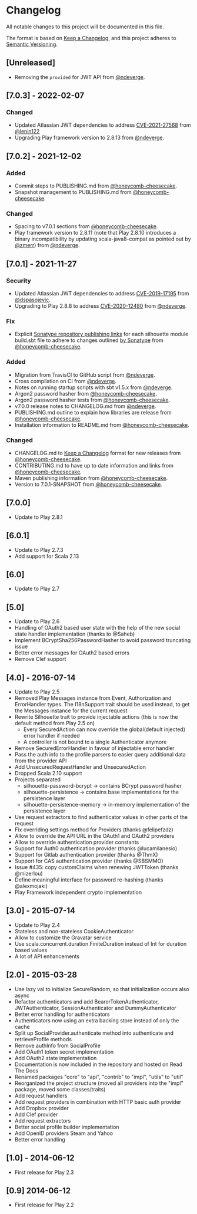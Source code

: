 # Changelog
All notable changes to this project will be documented in this file.

The format is based on [Keep a Changelog](https://keepachangelog.com/en/1.0.0/),
and this project adheres to [Semantic Versioning](https://semver.org/spec/v2.0.0.html).

## [Unreleased]

- Removing the `provided` for JWT API from [@ndeverge](https://github.com/ndeverge).

## [7.0.3] - 2022-02-07

### Changed

- Updated Atlassian JWT dependencies to address [CVE-2021-27568](https://cve.mitre.org/cgi-bin/cvename.cgi?name=CVE-2021-27568) from [@lenin122](https://github.com/lenin122)
- Upgrading Play framework version to 2.8.13 from [@ndeverge](https://github.com/ndeverge).

## [7.0.2] - 2021-12-02

### Added

- Commit steps to PUBLISHING.md from [@honeycomb-cheesecake](https://github.com/honeycomb-cheesecake).
- Snapshot management to PUBLISHING.md from [@honeycomb-cheesecake](https://github.com/honeycomb-cheesecake).

### Changed

- Spacing to v7.0.1 sections from [@honeycomb-cheesecake](https://github.com/honeycomb-cheesecake).
- Play framework version to 2.8.11 (note that Play 2.8.10 introduces a binary incompatibility by updating scala-java8-compat as pointed out by [@zmerr](https://github.com/zmerr)) from [@ndeverge](https://github.com/ndeverge).

## [7.0.1] - 2021-11-27

### Security

- Updated Atlassian JWT dependencies to address [CVE-2019-17195](https://cve.mitre.org/cgi-bin/cvename.cgi?name=CVE-2019-17195) from [@dspasojevic](https://github.com/dspasojevic).
- Upgrading to Play 2.8.8 to address [CVE-2020-12480](https://cve.mitre.org/cgi-bin/cvename.cgi?name=CVE-2020-12480) from [@ndeverge](https://github.com/ndeverge).

### Fix

- Explicit [Sonatype repository publishing links](https://s01.oss.sonatype.org/) for each silhouette module build.sbt file to adhere to changes outlined [by Sonatype](https://central.sonatype.org/publish/publish-guide/#releasing-to-central) from [@honeycomb-cheesecake](https://github.com/honeycomb-cheesecake).

### Added

- Migration from TravisCI to GitHub script from [@ndeverge](https://github.com/ndeverge).
- Cross compilation on CI from [@ndeverge](https://github.com/ndeverge).
- Notes on running startup scripts with sbt v1.5.x from [@ndeverge](https://github.com/ndeverge).
- Argon2 password hasher from [@honeycomb-cheesecake](https://github.com/honeycomb-cheesecake).
- Argon2 password hasher tests from [@honeycomb-cheesecake](https://github.com/honeycomb-cheesecake).
- v7.0.0 release notes to CHANGELOG.md from [@ndeverge](https://github.com/ndeverge).
- PUBLISHING.md outline to explain how libraries are release from [@honeycomb-cheesecake](https://github.com/honeycomb-cheesecake).
- Installation information to README.md from [@honeycomb-cheesecake](https://github.com/honeycomb-cheesecake).

### Changed

- CHANGELOG.md to [Keep a Changelog](https://keepachangelog.com/en/1.0.0/) format for new releases from [@honeycomb-cheesecake](https://github.com/honeycomb-cheesecake).
- CONTRIBUTING.md to have up to date information and links from [@honeycomb-cheesecake](https://github.com/honeycomb-cheesecake).
- Maven publishing information from [@honeycomb-cheesecake](https://github.com/honeycomb-cheesecake).
- Version to 7.0.1-SNAPSHOT from [@honeycomb-cheesecake](https://github.com/honeycomb-cheesecake).

## [7.0.0]

- Update to Play 2.8.1

## [6.0.1]

- Update to Play 2.7.3
- Add support for Scala 2.13

## [6.0]

- Update to Play 2.7

## [5.0]

- Update to Play 2.6
- Handling of OAuth2 based user state with the help of the new social state handler implementation (thanks to @Saheb)
- Implement BCryptSha256PasswordHasher to avoid password truncating issue
- Better error messages for OAuth2 based errors
- Remove Clef support

## [4.0] - 2016-07-14

- Update to Play 2.5
- Removed Play Messages instance from Event, Authorization and ErrorHandler types. The I18nSupport trait should be used instead, to get the Messages instance for the current request
- Rewrite Silhouette trait to provide injectable actions (this is now the default method from Play 2.5 on)
  - Every SecuredAction can now override the global(default injected) error handler if needed
  - A controller is not bound to a single Authenticator anymore
- Remove SecuredErrorHandler in favour of injectable error handler
- Pass the auth info to the profile parsers to easier query additional data from the provider API
- Add UnsecuredRequestHandler and UnsecuredAction
- Dropped Scala 2.10 support
- Projects separated
  - silhouette-password-bcrypt -> contains BCrypt password hasher
  - silhouette-persistence -> contains base implementations for the persistence layer
  - silhouette-persistence-memory -> in-memory implementation of the persistence layer
- Use request extractors to find authenticator values in other parts of the request
- Fix overriding settings method for Providers (thanks @felipefzdz)
- Allow to override the API URL in the OAuth1 and OAuth2 providers
- Allow to override authentication provider constants
- Support for Auth0 authentication provider (thanks @lucamilanesio)
- Support for Gitlab authentication provider (thanks @ThmX)
- Support for CAS authentication provider (thanks @SBSMMO)
- Issue #435: copy customClaims when renewing JWTToken (thanks @mizerlou)
- Define meaningful interface for password re-hashing (thanks @alexmojaki)
- Play Framework independent crypto implementation

## [3.0] - 2015-07-14

- Update to Play 2.4
- Stateless and non-stateless CookieAuthenticator
- Allow to customize the Gravatar service
- Use scala.concurrent.duration.FiniteDuration instead of Int for duration based values
- A lot of API enhancements

## [2.0] - 2015-03-28

- Use lazy val to initialize SecureRandom, so that initialization occurs also async
- Refactor authenticators and add BearerTokenAuthenticator, JWTAuthenticator, SessionAuthenticator and DummyAuthenticator
- Better error handling for authenticators
- Authenticators now using an extra backing store instead of only the cache
- Split up SocialProvider.authenticate method into authenticate and retrieveProfile methods
- Remove authInfo from SocialProfile
- Add OAuth1 token secret implementation
- Add OAuth2 state implementation
- Documentation is now included in the repository and hosted on Read The Docs
- Renamed packages "core" to "api", "contrib" to "impl", "utils" to "util"
- Reorganized the project structure (moved all providers into the "impl" package, moved some classes/traits)
- Add request handlers
- Add request providers in combination with HTTP basic auth provider
- Add Dropbox provider
- Add Clef provider
- Add request extractors
- Better social profile builder implementation
- Add OpenID providers Steam and Yahoo
- Better error handling

## [1.0] - 2014-06-12

- First release for Play 2.3

## [0.9] 2014-06-12

- First release for Play 2.2
